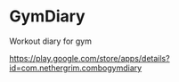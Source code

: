 GymDiary
========

Workout diary for gym

https://play.google.com/store/apps/details?id=com.nethergrim.combogymdiary
